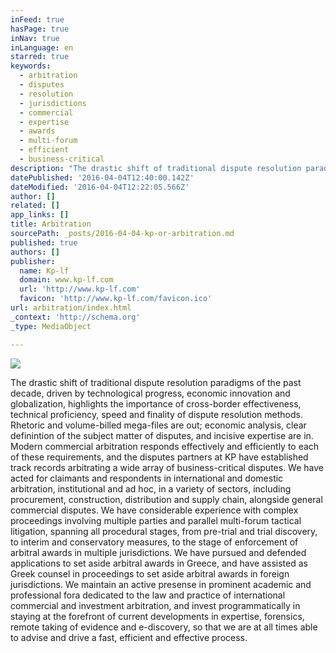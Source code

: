 ```yaml
---
inFeed: true
hasPage: true
inNav: true
inLanguage: en
starred: true
keywords:
  - arbitration
  - disputes
  - resolution
  - jurisdictions
  - commercial
  - expertise
  - awards
  - multi-forum
  - efficient
  - business-critical
description: "The drastic shift of traditional dispute resolution paradigms of the past decade, driven by technological progress, economic innovation and globalization, highlights the importance of cross-border effectiveness, technical proficiency, speed and finality of dispute resolution methods. Rhetoric and volume-billed mega-files are out; economic analysis, clear definintion of the subject matter of disputes, and incisive expertise are in.\n \nModern commercial arbitration responds effectively and efficiently to each of these requirements, and the disputes partners at KP have established track records arbitrating a wide array of business-critical disputes. We have acted for claimants and respondents in international and domestic arbitration, institutional and ad hoc, in a variety of sectors, including procurement, construction, distribution and supply chain, alongside general commercial disputes.\n \nWe have considerable experience with complex proceedings involving multiple parties and parallel multi-forum tactical litigation, spanning all procedural stages, from pre-trial and trial discovery, to interim and conservatory measures, to the stage of enforcement of arbitral awards in multiple jurisdictions.\n \nWe have pursued and defended applications to set aside arbitral awards in Greece, and have assisted as Greek counsel in proceedings to set aside arbitral awards in foreign jurisdictions. We maintain an active presense in prominent academic and professional fora dedicated to the law and practice of international commercial and investment arbitration, and invest programmatically in staying at the forefront of current developments in expertise, forensics, remote taking of evidence and e-discovery, so that we are at all times able to advise and drive a fast, efficient and effective process."
datePublished: '2016-04-04T12:40:00.142Z'
dateModified: '2016-04-04T12:22:05.566Z'
author: []
related: []
app_links: []
title: Arbitration
sourcePath: _posts/2016-04-04-kp-or-arbitration.md
published: true
authors: []
publisher:
  name: Kp-lf
  domain: www.kp-lf.com
  url: 'http://www.kp-lf.com'
  favicon: 'http://www.kp-lf.com/favicon.ico'
url: arbitration/index.html
_context: 'http://schema.org'
_type: MediaObject

---
```

![](https://the-grid-user-content.s3-us-west-2.amazonaws.com/dbf7bf5e-e5e4-4156-950e-9fff1e4732a8.jpg)

The drastic shift of traditional dispute resolution paradigms of the past decade, driven by technological progress, economic innovation and globalization, highlights the importance of cross-border effectiveness, technical proficiency, speed and finality of dispute resolution methods. Rhetoric and volume-billed mega-files are out; economic analysis, clear definintion of the subject matter of disputes, and incisive expertise are in.
Modern commercial arbitration responds effectively and efficiently to each of these requirements, and the disputes partners at KP have established track records arbitrating a wide array of business-critical disputes. We have acted for claimants and respondents in international and domestic arbitration, institutional and ad hoc, in a variety of sectors, including procurement, construction, distribution and supply chain, alongside general commercial disputes.
We have considerable experience with complex proceedings involving multiple parties and parallel multi-forum tactical litigation, spanning all procedural stages, from pre-trial and trial discovery, to interim and conservatory measures, to the stage of enforcement of arbitral awards in multiple jurisdictions.
We have pursued and defended applications to set aside arbitral awards in Greece, and have assisted as Greek counsel in proceedings to set aside arbitral awards in foreign jurisdictions. We maintain an active presense in prominent academic and professional fora dedicated to the law and practice of international commercial and investment arbitration, and invest programmatically in staying at the forefront of current developments in expertise, forensics, remote taking of evidence and e-discovery, so that we are at all times able to advise and drive a fast, efficient and effective process.